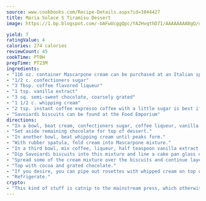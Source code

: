 ```yaml
---
source: www.cookbooks.com/Recipe-Details.aspx?id=1044427
title: Maria Solace S Tiramisu Dessert
image: https://1.bp.blogspot.com/-bAFwUcggQpc/YA2HvqthD7I/AAAAAAAABgQ/dGGityjUeSk5WIgvhJroHVt7XYoXF2qygCLcBGAsYHQ/s320/10.png

yield: 7
ratingValue: 4
calories: 274 calories
reviewCount: 45
cookTime: PT0H
prepTime: PT23M
ingredients:
- "116 oz. container Mascarpone cream can be purchased at an Italian specialty store"
- "1/2 c. confectioners sugar"
- "3 Tbsp. coffee flavored liqueur"
- "1 tsp. vanilla extract"
- "3 sq. semi-sweet chocolate, coarsely grated"
- "1 1/2 c. whipping cream"
- "2 tsp. instant coffee expresso coffee with a little sugar is best if you have it"
- "Savoiardi biscuits can be found at the Food Emporium"
directions:
- "In a bowl, beat cream, confectioners sugar, coffee liqueur, vanilla extract and 2/3 of grated chocolate."
- "Set aside remaining chocolate for top of dessert."
- "In another bowl, beat whipping cream until peaks form."
- "With rubber spatula, fold cream into Mascarpone mixture."
- "In a third bowl, mix coffee, liqueur, half teaspoon vanilla extract."
- "Dip Savoiardi biscuits into this mixture and line a cake pan glass or trifle bowl."
- "Spread some of the cream mixture over the biscuits and continue layering until cream mixture is finished."
- "Top with cocoa and grated chocolate."
- "If you desire, you can pipe out rosettes with whipped cream on top of dessert and dust peaks with cocoa powder."
- "Refrigerate."
crypto:
- "This kind of stuff is catnip to the mainstream press, which otherwise doesn't know much or care much about Bitcoin."
---
```

